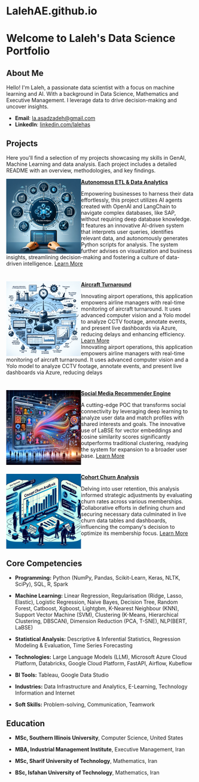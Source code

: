 # LalehAE.github.io

# Welcome to Laleh's Data Science Portfolio

## About Me
Hello! I'm Laleh, a passionate data scientist with a focus on machine learning and AI. With a background in Data Science, Mathematics and Executive Management. I leverage data to drive decision-making and uncover insights.

- **Email**: [la.asadzadeh@gmail.com](la.asadzadeh@gmail.com)
- **LinkedIn**: [linkedin.com/lalehas](https://www.linkedin.com/in/lalehas/)

## Projects
Here you'll find a selection of my projects showcasing my skills in GenAI, Machine Learning and data analysis. Each project includes a detailed README with an overview, methodologies, and key findings.

<img align="left" width="200" height="200" src="images/GenAI.png"> **[Autonomous ETL & Data Analytics](pages/GenAI.html)**

Empowering businesses to harness their data effortlessly, this project utilizes AI agents created with OpenAI and LangChain to navigate complex databases, like SAP, without requiring deep database knowledge. It features an innovative AI-driven system that interprets user queries, identifies relevant data, and autonomously generates Python scripts for analysis. The system further advises on visualization and business insights, streamlining decision-making and fostering a culture of data-driven intelligence. [Learn More]("pages/GenAI.html")  

#

<img align="left" width="200" height="200" src="images/Aircraft.png"> **[Aircraft Turnaround](pages/Aircraft.html)**

Innovating airport operations, this application empowers airline managers with real-time monitoring of aircraft turnaround. It uses advanced computer vision and a Yolo model to analyze CCTV footage, annotate events, and present live dashboards via Azure, reducing delays and enhancing efficiency. [Learn More]("pages/Aircraft.html")  
Innovating airport operations, this application empowers airline managers with real-time monitoring of aircraft turnaround. It uses advanced computer vision and a Yolo model to analyze CCTV footage, annotate events, and present live dashboards via Azure, reducing delays

#




<img align="left" width="200" height="200" src="images/Social.png"> **[Social Media Recommender Engine](pages/Social.html)**

A cutting-edge POC that transforms social connectivity by leveraging deep learning to analyze user data and match profiles with shared interests and goals. The innovative use of LaBSE for vector embeddings and cosine similarity scores significantly outperforms traditional clustering, readying the system for expansion to a broader user base. [Learn More]("pages/Social.html")  

#

 <img align="left" width="200" height="200" src="images/Cohort.png"> **[Cohort Churn Analysis](pages/Cohort.html)**

Delving into user retention, this analysis informed strategic adjustments by evaluating churn rates across various memberships. Collaborative efforts in defining churn and securing necessary data culminated in live churn data tables and dashboards, influencing the company's decision to optimize its membership focus. [Learn More]("pages/Cohort.html")  

<br />

##  Core Competencies
- **Programming:** Python (NumPy, Pandas, Scikit-Learn, Keras, NLTK, SciPy), SQL, R, Spark 

- **Machine Learning:** Linear Regression, Regularisation (Ridge, Lasso, Elastic), Logistic Regression, Naive Bayes, Decision Tree, Random Forest, Catboost, Xgboost, Lightgbm, K-Nearest Neighbour (KNN), Support Vector Machine (SVM), Clustering (K-Means, Hierarchical Clustering, DBSCAN), Dimension Reduction (PCA, T-SNE), NLP(BERT, LaBSE)

- **Statistical Analysis:** Descriptive & Inferential Statistics, Regression Modeling & Evaluation, Time Series Forecasting

- **Technologies:** Large Language Models (LLM), Microsoft Azure Cloud Platform, Databricks, Google Cloud Platform, FastAPI, Airflow, Kubeflow

- **BI Tools:** Tableau, Google Data Studio

- **Industries:** Data Infrastructure and Analytics, E-Learning, Technology Information and Internet

- **Soft Skills:** Problem-solving, Communication, Teamwork

## Education
- **MSc, Southern Illinois University**, Computer Science, United States

- **MBA, Industrial Management Institute**, Executive Management, Iran

- **MSc, Sharif University of Technology**, Mathematics, Iran

- **BSc, Isfahan University of Technology**, Mathematics, Iran 